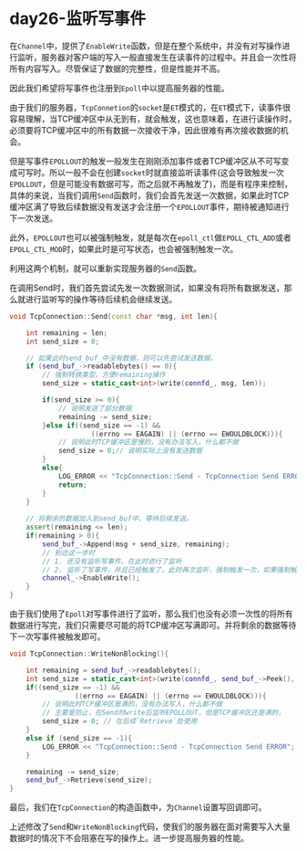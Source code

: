# day26-监听写事件

在`Channel`中，提供了`EnableWrite`函数，但是在整个系统中，并没有对写操作进行监听，服务器对客户端的写入一般直接发生在读事件的过程中。并且会一次性将所有内容写入。尽管保证了数据的完整性，但是性能并不高。

因此我们希望将写事件也注册到`Epoll`中以提高服务器的性能。

由于我们的服务器，`TcpConnetion`的`socket`是`ET`模式的，在`ET`模式下，读事件很容易理解，当TCP缓冲区中从无到有，就会触发，这也意味着，在进行读操作时，必须要将TCP缓冲区中的所有数据一次接收干净，因此很难有再次接收数据的机会。

但是写事件`EPOLLOUT`的触发一般发生在刚刚添加事件或者TCP缓冲区从不可写变成可写时。所以一般不会在创建`socket`时就直接监听读事件(这会导致触发一次`EPOLLOUT`，但是可能没有数据可写，而之后就不再触发了)，而是有程序来控制，具体的来说，当我们调用`Send`函数时，我们会首先发送一次数据，如果此时TCP缓冲区满了导致后续数据没有发送才会注册一个`EPOLLOUT`事件，期待被通知进行下一次发送。


此外，`EPOLLOUT`也可以被强制触发，就是每次在`epoll_ctl`做`EPOLL_CTL_ADD`或者`EPOLL_CTL_MOD`时，如果此时是可写状态，也会被强制触发一次。

利用这两个机制，就可以重新实现服务器的`Send`函数。

在调用Send时，我们首先尝试先发一次数据测试，如果没有将所有数据发送，那么就进行监听写的操作等待后续机会继续发送。
```c++
void TcpConnection::Send(const char *msg, int len){

    int remaining = len;
    int send_size = 0;

    // 如果此时send_buf_中没有数据，则可以先尝试发送数据，
    if (send_buf_->readablebytes() == 0){
        // 强制转换类型，方便remaining操作
        send_size = static_cast<int>(write(connfd_, msg, len));

        if(send_size >= 0){
            // 说明发送了部分数据
            remaining -= send_size;
        }else if((send_size == -1) && 
                    ((errno == EAGAIN) || (errno == EWOULDBLOCK))){
            // 说明此时TCP缓冲区是慢的，没有办法写入，什么都不做
            send_size = 0;// 说明实际上没有发送数据
        }
        else{
            LOG_ERROR << "TcpConnection::Send - TcpConnection Send ERROR";
            return;
        }
    }
    
    // 将剩余的数据加入到send_buf中，等待后续发送。
    assert(remaining <= len);
    if(remaining > 0){
        send_buf_->Append(msg + send_size, remaining);
        // 到达这一步时
        // 1. 还没有监听写事件，在此时进行了监听
        // 2. 监听了写事件，并且已经触发了，此时再次监听，强制触发一次，如果强制触发失败，仍然可以等待后续TCP缓冲区可写。
        channel_->EnableWrite();
    }
}
```

由于我们使用了`Epoll`对写事件进行了监听，那么我们也没有必须一次性的将所有数据进行写完，我们只需要尽可能的将TCP缓冲区写满即可。并将剩余的数据等待下一次写事件被触发即可。

```c++
void TcpConnection::WriteNonBlocking(){

    int remaining = send_buf_->readablebytes();
    int send_size = static_cast<int>(write(connfd_, send_buf_->Peek(), remaining));
    if((send_size == -1) && 
                ((errno == EAGAIN) || (errno == EWOULDBLOCK))){
        // 说明此时TCP缓冲区是满的，没有办法写入，什么都不做 
        // 主要是防止，在Send时write后监听EPOLLOUT，但是TCP缓冲区还是满的，
        send_size = 0; // 在后续`Retrieve`处使用
    }
    else if (send_size == -1){
        LOG_ERROR << "TcpConnection::Send - TcpConnection Send ERROR";
    }

    remaining -= send_size;
    send_buf_->Retrieve(send_size);
}
```

最后，我们在`TcpConnection`的构造函数中，为`Channel`设置写回调即可。

上述修改了`Send`和`WriteNonBlocking`代码，使我们的服务器在面对需要写入大量数据时的情况下不会阻塞在写的操作上。进一步提高服务器的性能。
